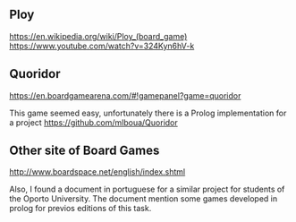 ## Ploy

https://en.wikipedia.org/wiki/Ploy_(board_game)
https://www.youtube.com/watch?v=324Kyn6hV-k

## Quoridor

https://en.boardgamearena.com/#!gamepanel?game=quoridor

This game seemed easy, unfortunately there is a Prolog implementation for a project
https://github.com/mlboua/Quoridor

## Other site of Board Games
http://www.boardspace.net/english/index.shtml

Also, I found a document in portuguese for a similar project for students of the Oporto University. 
The document mention some games developed in prolog for previos editions of this task.
